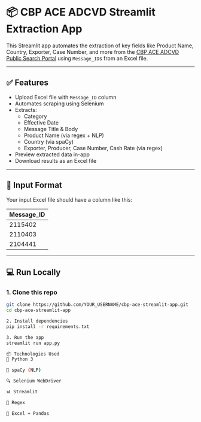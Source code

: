 # 📦 CBP ACE ADCVD Streamlit Extraction App

This Streamlit app automates the extraction of key fields like Product Name, Country, Exporter, Case Number, and more from the [CBP ACE ADCVD Public Search Portal](https://trade.cbp.dhs.gov/ace/adcvd/adcvd-public/#) using `Message_ID`s from an Excel file.

---

## ✅ Features

- Upload Excel file with `Message_ID` column
- Automates scraping using Selenium
- Extracts:
  - Category
  - Effective Date
  - Message Title & Body
  - Product Name (via regex + NLP)
  - Country (via spaCy)
  - Exporter, Producer, Case Number, Cash Rate (via regex)
- Preview extracted data in-app
- Download results as an Excel file

---

## 📁 Input Format

Your input Excel file should have a column like this:

| Message_ID |
|------------|
| 2115402    |
| 2110403    |
| 2104441    |

---

## 💻 Run Locally

### 1. Clone this repo

```bash
git clone https://github.com/YOUR_USERNAME/cbp-ace-streamlit-app.git
cd cbp-ace-streamlit-app

2. Install dependencies
pip install -r requirements.txt

3. Run the app
streamlit run app.py

📦 Technologies Used
🐍 Python 3

🧠 spaCy (NLP)

🔍 Selenium WebDriver

📊 Streamlit

🧾 Regex

📄 Excel + Pandas

